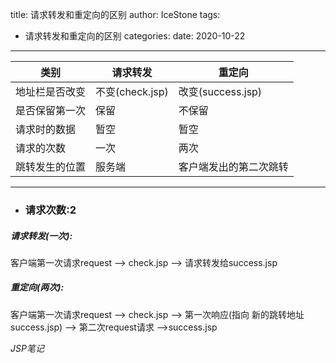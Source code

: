 title: 请求转发和重定向的区别
author: IceStone 
tags: 
  - 请求转发和重定向的区别
categories: 
date: 2020-10-22
---

| 类别    | 请求转发 | 重定向 |
|-----|-------|---------|
| 地址栏是否改变 | 不变(check.jsp) | 改变(success.jsp) |
| 是否保留第一次 | 保留            | 不保留            |
| 请求时的数据  | 暂空             | 暂空             |
| 请求的次数    | 一次            | 两次              |
| 跳转发生的位置 | 服务端          | 客户端发出的第二次跳转|


---
* ### 请求次数:2
##### 请求转发(一次):<br>
客户端第一次请求request --> check.jsp --> 请求转发给success.jsp

##### 重定向(两次):<br>
客户端第一次请求request --> check.jsp --> 第一次响应(指向 新的跳转地址success.jsp) --> 第二次request请求 -->success.jsp

*JSP笔记*